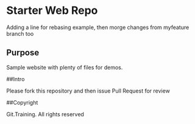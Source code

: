 # Starter Web Repo

Adding a line for rebasing example, then morge changes from myfeature branch too

## Purpose

Sample website with plenty of files for demos.

##Intro

Please fork this repository and then issue Pull Request for review

##Copyright

Git.Training. All rights reserved